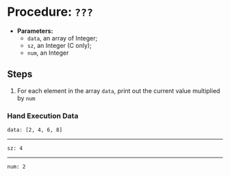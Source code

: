 # Procedure: `???`

- __Parameters:__
	- `data`, an array of Integer;
	- `sz`, an Integer (C only);
	- `num`, an Integer

## Steps

1. For each element in the array `data`, print out the current value multiplied by `num`

### Hand Execution Data

	data: [2, 4, 6, 8]
	
---
	
	sz: 4
	
---

	num: 2